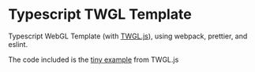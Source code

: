 # Typescript TWGL Template

Typescript WebGL Template (with [TWGL.js](https://twgljs.org/)), using webpack, prettier, and eslint.

The code included is the [tiny example](https://github.com/greggman/twgl.js/blob/master/examples/tiny.html) from TWGL.js
